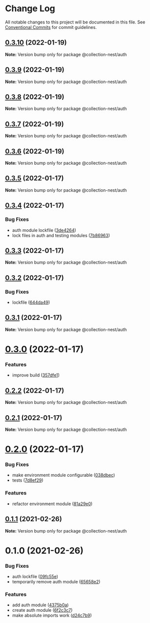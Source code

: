 # Change Log

All notable changes to this project will be documented in this file.
See [Conventional Commits](https://conventionalcommits.org) for commit guidelines.

## [0.3.10](https://github.com/developer239/collection-nest/compare/@collection-nest/auth@0.3.9...@collection-nest/auth@0.3.10) (2022-01-19)

**Note:** Version bump only for package @collection-nest/auth





## [0.3.9](https://github.com/developer239/collection-nest/compare/@collection-nest/auth@0.3.8...@collection-nest/auth@0.3.9) (2022-01-19)

**Note:** Version bump only for package @collection-nest/auth





## [0.3.8](https://github.com/developer239/collection-nest/compare/@collection-nest/auth@0.3.7...@collection-nest/auth@0.3.8) (2022-01-19)

**Note:** Version bump only for package @collection-nest/auth





## [0.3.7](https://github.com/developer239/collection-nest/compare/@collection-nest/auth@0.3.6...@collection-nest/auth@0.3.7) (2022-01-19)

**Note:** Version bump only for package @collection-nest/auth





## [0.3.6](https://github.com/developer239/collection-nest/compare/@collection-nest/auth@0.3.5...@collection-nest/auth@0.3.6) (2022-01-19)

**Note:** Version bump only for package @collection-nest/auth





## [0.3.5](https://github.com/developer239/collection-nest/compare/@collection-nest/auth@0.3.4...@collection-nest/auth@0.3.5) (2022-01-17)

**Note:** Version bump only for package @collection-nest/auth





## [0.3.4](https://github.com/developer239/collection-nest/compare/@collection-nest/auth@0.3.3...@collection-nest/auth@0.3.4) (2022-01-17)


### Bug Fixes

* auth module lockfile ([3de4264](https://github.com/developer239/collection-nest/commit/3de4264359d84df4440f1ecf3d3e5ac24417c7ed))
* lock files in auth and testing modules ([7b86963](https://github.com/developer239/collection-nest/commit/7b86963eb9c0c19387808376ef970dec6ea24972))





## [0.3.3](https://github.com/developer239/collection-nest/compare/@collection-nest/auth@0.3.2...@collection-nest/auth@0.3.3) (2022-01-17)

**Note:** Version bump only for package @collection-nest/auth





## [0.3.2](https://github.com/developer239/collection-nest/compare/@collection-nest/auth@0.3.1...@collection-nest/auth@0.3.2) (2022-01-17)


### Bug Fixes

* lockfile ([644da49](https://github.com/developer239/collection-nest/commit/644da49a1532b932f34ed5a4463de3a429989504))





## [0.3.1](https://github.com/developer239/collection-nest/compare/@collection-nest/auth@0.3.0...@collection-nest/auth@0.3.1) (2022-01-17)

**Note:** Version bump only for package @collection-nest/auth





# [0.3.0](https://github.com/developer239/collection-nest/compare/@collection-nest/auth@0.2.2...@collection-nest/auth@0.3.0) (2022-01-17)


### Features

* improve build ([357dfe1](https://github.com/developer239/collection-nest/commit/357dfe13554728bf0dd67097020c3b1d5a727b4d))





## [0.2.2](https://github.com/developer239/collection-nest/compare/@collection-nest/auth@0.2.1...@collection-nest/auth@0.2.2) (2022-01-17)

**Note:** Version bump only for package @collection-nest/auth





## [0.2.1](https://github.com/developer239/collection-nest/compare/@collection-nest/auth@0.2.0...@collection-nest/auth@0.2.1) (2022-01-17)

**Note:** Version bump only for package @collection-nest/auth





# [0.2.0](https://github.com/developer239/collection-nest/compare/@collection-nest/auth@0.1.1...@collection-nest/auth@0.2.0) (2022-01-17)


### Bug Fixes

* make environment module configurable ([038dbec](https://github.com/developer239/collection-nest/commit/038dbecab7ce630eec14f6e44c786746a02c3c5e))
* tests ([7d8ef29](https://github.com/developer239/collection-nest/commit/7d8ef299c06d006102e8f199b855adb067dfcbfc))


### Features

* refactor environment module ([81a29e0](https://github.com/developer239/collection-nest/commit/81a29e0cfbc8f0f4baba3f740799d68ac98737b6))





## [0.1.1](https://github.com/developer239/collection-nest/compare/@collection-nest/auth@0.1.0...@collection-nest/auth@0.1.1) (2021-02-26)

**Note:** Version bump only for package @collection-nest/auth





# 0.1.0 (2021-02-26)


### Bug Fixes

* auth lockfile ([09fc55e](https://github.com/developer239/collection-nest/commit/09fc55ee68121d99f01fab803ba2b55b76d5ff06))
* temporarily remove auth module ([65658e2](https://github.com/developer239/collection-nest/commit/65658e232b899b3852028305338049c15034b3ca))


### Features

* add auth module ([4375b0a](https://github.com/developer239/collection-nest/commit/4375b0a9d0f283abac222d8aaa2d75edc7638f0a))
* create auth module ([6f2c3c7](https://github.com/developer239/collection-nest/commit/6f2c3c741ce5db0acf20b2862ace4f368b0fb589))
* make absolute imports work ([d24c7b9](https://github.com/developer239/collection-nest/commit/d24c7b9d272f3aa55255e651bae9bc0cd1e21f7e))
